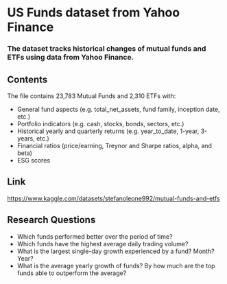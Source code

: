 # US Funds dataset from Yahoo Finance
### The dataset tracks historical changes of mutual funds and ETFs using data from Yahoo Finance.

## Contents
The file contains 23,783 Mutual Funds and 2,310 ETFs with:
- General fund aspects (e.g. total_net_assets, fund family, inception date, etc.)
- Portfolio indicators (e.g. cash, stocks, bonds, sectors, etc.)
- Historical yearly and quarterly returns (e.g. year_to_date, 1-year, 3-years, etc.)
- Financial ratios (price/earning, Treynor and Sharpe ratios, alpha, and beta)
- ESG scores

## Link
https://www.kaggle.com/datasets/stefanoleone992/mutual-funds-and-etfs

## Research Questions
- Which funds performed better over the period of time?
- Which funds have the highest average daily trading volume?
- What is the largest single-day growth experienced by a fund? Month? Year?
- What is the average yearly growth of funds? By how much are the top funds able to outperform the average?
